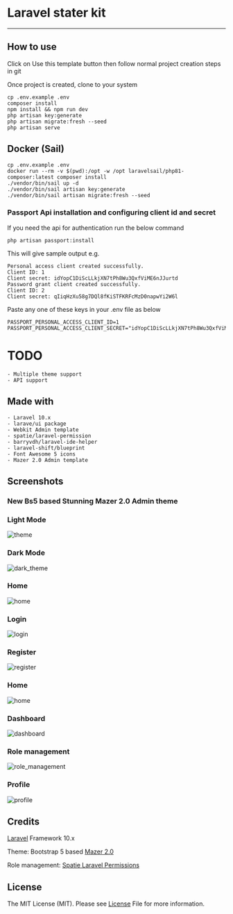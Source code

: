 # Laravel stater kit

<hr />

## How to use

Click on Use this template button then follow normal project creation steps in git

Once project is created, clone to your system

    cp .env.example .env
    composer install
    npm install && npm run dev
    php artisan key:generate
    php artisan migrate:fresh --seed
    php artisan serve

## Docker (Sail)

```
cp .env.example .env
docker run --rm -v $(pwd):/opt -w /opt laravelsail/php81-composer:latest composer install
./vendor/bin/sail up -d
./vendor/bin/sail artisan key:generate
./vendor/bin/sail artisan migrate:fresh --seed
```

### Passport Api installation and configuring client id and secret

If you need the api for authentication run the below command

```
php artisan passport:install
```

This will give sample output
e.g.

```
Personal access client created successfully.
Client ID: 1
Client secret: idYopC1DiScLLkjXN7tPh8Wu3QxfViME6nJJurtd
Password grant client created successfully.
Client ID: 2
Client secret: qIiqHzXu58g7DQl8fKiSTFKRFcMzD0napwYi2W6l
```

Paste any one of these keys in your .env file as below

```
PASSPORT_PERSONAL_ACCESS_CLIENT_ID=1
PASSPORT_PERSONAL_ACCESS_CLIENT_SECRET="idYopC1DiScLLkjXN7tPh8Wu3QxfViME6nJJurtd"
```

# TODO

    - Multiple theme support
    - API support

## Made with

    - Laravel 10.x
    - larave/ui package
    - Webkit Admin template
    - spatie/laravel-permission
    - barryvdh/laravel-ide-helper
    - laravel-shift/blueprint
    - Font Awesome 5 icons
    - Mazer 2.0 Admin template

## Screenshots

### New Bs5 based Stunning Mazer 2.0 Admin theme

### Light Mode

![theme](public/screenshots/07.png)

### Dark Mode

![dark_theme](public/screenshots/08.png)

### Home

![home](public/screenshots/00.png)

### Login

![login](public/screenshots/01.png)

### Register

![register](public/screenshots/02.png)

### Home

![home](public/screenshots/03.png)

### Dashboard

![dashboard](public/screenshots/04.png)

### Role management

![role_management](public/screenshots/05.png)

### Profile

![profile](public/screenshots/06.png)

## Credits

[Laravel](https://laravel.com/) Framework 10.x

Theme: Bootstrap 5 based [Mazer 2.0](https://github.com/zuramai/mazer)

Role management: [Spatie Laravel Permissions](https://github.com/spatie/laravel-permission)

## License

The MIT License (MIT). Please see [License](#license) File for more information.
